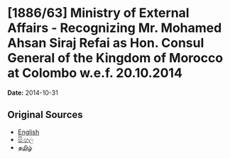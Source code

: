 # [1886/63] Ministry of External Affairs - Recognizing Mr. Mohamed Ahsan Siraj Refai as Hon. Consul General of the Kingdom of Morocco at Colombo w.e.f. 20.10.2014

**Date:** 2014-10-31

## Original Sources

- [English](https://documents.gov.lk/view/extra-gazettes/2014/10/1886-63_E.pdf)
- [සිංහල](https://documents.gov.lk/view/extra-gazettes/2014/10/1886-63_S.pdf)
- [தமிழ்](https://documents.gov.lk/view/extra-gazettes/2014/10/1886-63_T.pdf)
